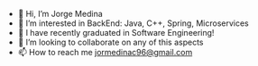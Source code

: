 - 👋 Hi, I’m Jorge Medina
- 👀 I’m interested in BackEnd: Java, C++, Spring, Microservices
- 🌱 I have recently graduated in Software Engineering!
- 💞️ I’m looking to collaborate on any of this aspects
- 📫 How to reach me jormedinac96@gmail.com

<!---
Jomedi/Jomedi is a ✨ special ✨ repository because its `README.md` (this file) appears on your GitHub profile.
You can click the Preview link to take a look at your changes.
--->
